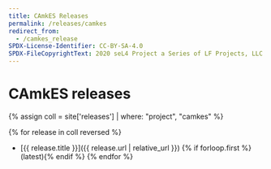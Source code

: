 ```yaml
---
title: CAmkES Releases
permalink: /releases/camkes
redirect_from:
  - /camkes_release
SPDX-License-Identifier: CC-BY-SA-4.0
SPDX-FileCopyrightText: 2020 seL4 Project a Series of LF Projects, LLC.
---
```

# CAmkES releases
{% assign coll = site['releases'] | where: "project", "camkes" %}

{% for release in coll reversed %}
- [{{ release.title }}]({{ release.url | relative_url }}) {% if forloop.first %}(latest){% endif %}
{% endfor %}
